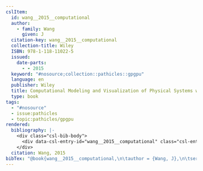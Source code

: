 ```yaml
---
cslItem:
  id: wang__2015__computational
  author:
    - family: Wang
      given: J
  citation-key: wang__2015__computational
  collection-title: Wiley
  ISBN: 978-1-118-11022-5
  issued:
    date-parts:
      - - 2015
  keyword: "#nosource;collection::pathicles::gpgpu"
  language: en
  publisher: Wiley
  title: Computational Modeling and Visualization of Physical Systems with Python
  type: book
tags:
  - "#nosource"
  - issue:pathicles
  - topic:pathicles/gpgpu
rendered:
  bibliography: |-
    <div class="csl-bib-body">
      <div data-csl-entry-id="wang__2015__computational" class="csl-entry">Wang, J. 2015 <i>Computational Modeling and Visualization of Physical Systems with Python</i>. Wiley (Wiley).</div>
    </div>
  citation: Wang, 2015
bibTex: "@book{wang__2015__computational,\n\tauthor = {Wang, J},\n\tseries = {Wiley},\n\tyear = {2015},\n\tpublisher = {Wiley},\n\ttitle = {Computational {Modeling} and {Visualization} of {Physical} {Systems} with {Python}},\n}\n\n"
---
```

